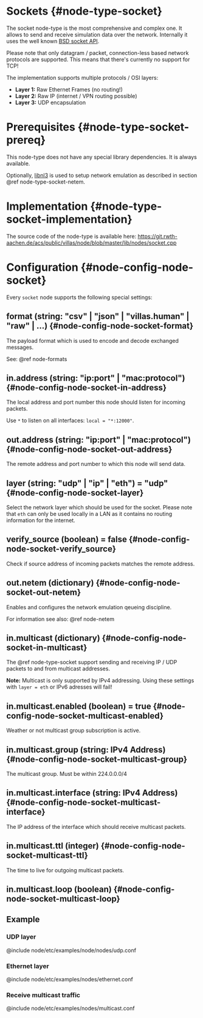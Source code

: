 # Sockets {#node-type-socket}

The socket node-type is the most comprehensive and complex one.
It allows to send and receive simulation data over the network.
Internally it uses the well known [BSD socket API](https://en.wikipedia.org/wiki/Berkeley_sockets).

Please note that only datagram / packet, connection-less based network protocols are supported.
This means that there's currently no support for TCP!

The implementation supports multiple protocols / OSI layers:

 - **Layer 1:** Raw Ethernet Frames (no routing!)
 - **Layer 2:** Raw IP (internet / VPN routing possible)
 - **Layer 3:** UDP encapsulation

# Prerequisites {#node-type-socket-prereq}

This node-type does not have any special library dependencies. It is always available.

Optionally, [libnl3](http://www.infradead.org/~tgr/libnl/) is used to setup network emulation as described in section @ref node-type-socket-netem.

# Implementation {#node-type-socket-implementation}

The source code of the node-type is available here:
https://git.rwth-aachen.de/acs/public/villas/node/blob/master/lib/nodes/socket.cpp

# Configuration {#node-config-node-socket}

Every `socket` node supports the following special settings:

## format (string: "csv" | "json" | "villas.human" | "raw" | ...) {#node-config-node-socket-format}

The payload format which is used to encode and decode exchanged messages.

See: @ref node-formats

## in.address (string: "ip:port" | "mac:protocol") {#node-config-node-socket-in-address}

The local address and port number this node should listen for incoming packets.

Use `*` to listen on all interfaces: `local = "*:12000"`.

## out.address (string: "ip:port" | "mac:protocol") {#node-config-node-socket-out-address}

The remote address and port number to which this node will send data.

## layer (string: "udp" | "ip" | "eth") = "udp" {#node-config-node-socket-layer}

Select the network layer which should be used for the socket. Please note that `eth` can only be used locally in a LAN as it contains no routing information for the internet.

## verify_source (boolean) = false {#node-config-node-socket-verify_source}

Check if source address of incoming packets matches the remote address.

## out.netem (dictionary) {#node-config-node-socket-out-netem}

Enables and configures the network emulation qeueing discipline.

For information see also: @ref node-netem

## in.multicast (dictionary) {#node-config-node-socket-in-multicast}

The @ref node-type-socket support sending and receiving IP / UDP packets to and from multicast addresses.

**Note:** Multicast is only supported by IPv4 addressing. Using these settings with `layer = eth` or IPv6 adresses will fail!

## in.multicast.enabled (boolean) = true {#node-config-node-socket-multicast-enabled}

Weather or not multicast group subscription is active.

## in.multicast.group (string: IPv4 Address) {#node-config-node-socket-multicast-group}

The multicast group. Must be within 224.0.0.0/4

## in.multicast.interface (string: IPv4 Address) {#node-config-node-socket-multicast-interface}

The IP address of the interface which should receive multicast packets.

## in.multicast.ttl (integer) {#node-config-node-socket-multicast-ttl}

The time to live for outgoing multicast packets.

## in.multicast.loop (boolean) {#node-config-node-socket-multicast-loop}

## Example

### UDP layer
@include node/etc/examples/node/nodes/udp.conf

### Ethernet layer
@include node/etc/examples/nodes/ethernet.conf

### Receive multicast traffic
@include node/etc/examples/nodes/multicast.conf
